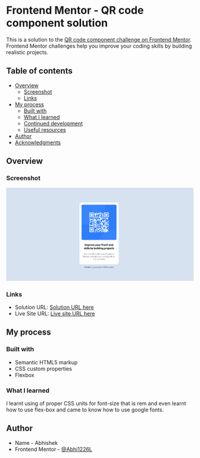 # Frontend Mentor - QR code component solution

This is a solution to the [QR code component challenge on Frontend Mentor](https://www.frontendmentor.io/challenges/qr-code-component-iux_sIO_H). Frontend Mentor challenges help you improve your coding skills by building realistic projects. 

## Table of contents

- [Overview](#overview)
  - [Screenshot](#screenshot)
  - [Links](#links)
- [My process](#my-process)
  - [Built with](#built-with)
  - [What I learned](#what-i-learned)
  - [Continued development](#continued-development)
  - [Useful resources](#useful-resources)
- [Author](#author)
- [Acknowledgments](#acknowledgments)

## Overview

### Screenshot

![](qr-code.png)


### Links

- Solution URL: [Solution URL here](https://github.com/Abhi1226L/QR_Code)
- Live Site URL: [Live site URL here](https://abhi1226l.github.io/QR_Code/)

## My process

### Built with

- Semantic HTML5 markup
- CSS custom properties
- Flexbox

### What I learned

 I learnt using of proper CSS units for font-size that is rem and even learnt how to use flex-box and came to know how to use google fonts.

## Author

- Name - Abhishek
- Frontend Mentor - [@Abhi1226L](https://www.frontendmentor.io/profile/Abhi1226L)

